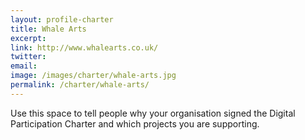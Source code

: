 ```yaml
---
layout: profile-charter
title: Whale Arts
excerpt: 
link: http://www.whalearts.co.uk/
twitter: 
email: 
image: /images/charter/whale-arts.jpg
permalink: /charter/whale-arts/
---
```


Use this space to tell people why your organisation signed the Digital Participation Charter and which projects you are supporting.
